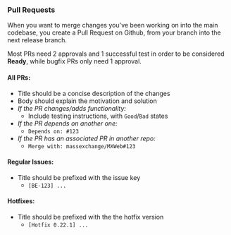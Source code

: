 ### Pull Requests

When you want to merge changes you've been working on into the main codebase, you create a Pull Request on Github, from your branch into the next release branch.

Most PRs need 2 approvals and 1 successful test in order to be considered **Ready**, while bugfix PRs only need 1 approval.

#### All PRs:
- Title should be a concise description of the changes
- Body should explain the motivation and solution
- *If the PR changes/adds functionality:*
   - Include testing instructions, with `Good`/`Bad` states
- *If the PR depends on another one:*
   - `Depends on: #123`
- *If the PR has an associated PR in another repo:*
   - `Merge with: massexchange/MXWeb#123`

#### Regular Issues:
- Title should be prefixed with the issue key
   - `[BE-123] ...`

#### Hotfixes:
- Title should be prefixed with the the hotfix version
   - `[Hotfix 0.22.1] ...`
